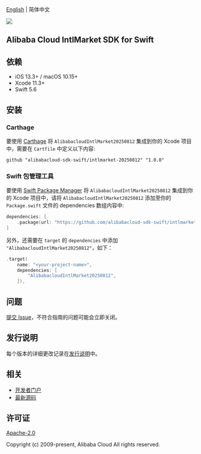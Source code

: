 [English](README.md) | 简体中文

![](https://aliyunsdk-pages.alicdn.com/icons/AlibabaCloud.svg)

## Alibaba Cloud IntlMarket SDK for Swift

## 依赖

- iOS 13.3+ / macOS 10.15+
- Xcode 11.3+
- Swift 5.6

## 安装

### Carthage

要使用 [Carthage](https://github.com/Carthage/Carthage) 将 `AlibabacloudIntlMarket20250812` 集成到你的 Xcode 项目中，需要在 `Cartfile` 中定义以下内容:

```ogdl
github "alibabacloud-sdk-swift/intlmarket-20250812" "1.0.0"
```

### Swift 包管理工具

要使用 [Swift Package Manager](https://swift.org/package-manager/) 将 `AlibabacloudIntlMarket20250812` 集成到你的 Xcode 项目中，请将 `AlibabacloudIntlMarket20250812` 添加至你的 `Package.swift` 文件的 dependencies 数组内容中:

```swift
dependencies: [
    .package(url: "https://github.com/alibabacloud-sdk-swift/intlmarket-20250812.git", from: "1.0.0")
]
```

另外，还需要在 `target` 的 `dependencies` 中添加 `"AlibabacloudIntlMarket20250812"`，如下：

```swift
.target(
    name: "<your-project-name>",
    dependencies: [
        "AlibabacloudIntlMarket20250812",
    ]),
```

## 问题

[提交 Issue](https://github.com/alibabacloud-sdk-swift/intlmarket-20250812/issues/new)，不符合指南的问题可能会立即关闭。

## 发行说明

每个版本的详细更改记录在[发行说明](./ChangeLog.txt)中。

## 相关

* [开发者门户](https://next.api.aliyun.com/home)
* [最新源码](https://github.com/alibabacloud-sdk-swift/intlmarket-20250812)

## 许可证

[Apache-2.0](http://www.apache.org/licenses/LICENSE-2.0)

Copyright (c) 2009-present, Alibaba Cloud All rights reserved.
